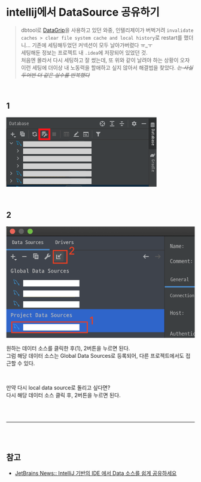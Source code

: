 # **intellij에서 DataSource 공유하기**

> dbtool로 [DataGrip](https://www.jetbrains.com/datagrip/?gclid=EAIaIQobChMI9LCA9-Hx8QIVQXZgCh2rzw97EAAYASAAEgJfdfD_BwE)을 사용하고 있던 와중, 인텔리제이가 버벅거려 `invalidate caches > clear file system cache and local history`로 restart를 했더니... 기존에 세팅해두었던 커넥션이 모두 날아가버렸다 ㅠ_ㅜ  
세팅해둔 정보는 프로젝트 내 `.idea`에 저장되어 있었던 것.    
처음엔 몰라서 다시 세팅하고 잘 썼는데, 또 위와 같이 날려야 하는 상황이 오자 이런 세팅에 더이상 내 노동력을 할애하고 싶지 않아서 해결법을 찾았다. ~~*는 사실 두어번 더 같은 실수를 반복했다*~~  

<br/>

## 1
![](./img/intellij__share_datasource_in_dategrip__01.png)

<br/>

## 2
![](./img/intellij__share_datasource_in_dategrip__02.png)

원하는 데이터 소스를 클릭한 후(1), 2버튼을 누르면 된다.  
그럼 해당 데이터 소스는 Global Data Sources로 등록되어, 다른 프로젝트에서도 접근할 수 있다.

<br/>

만약 다시 local data source로 돌리고 싶다면?  
다시 해당 데이터 소스 클릭 후, 2버튼을 누르면 된다.  

<br/><br/>

---

<br/><br/>

## **참고**
- [JetBrains News:: IntelliJ 기반의 IDE 에서 Data 소스를 쉽게 공유하세요](https://blog.jetbrains.com/ko/2018/05/24/intellij-ide-data/)
